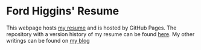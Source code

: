 # Ford Higgins' Resume

This webpage hosts [my resume](https://wfordh.github.io/resume/fordhiggins_resume.pdf) and is hosted by GitHub Pages. The repository with a version history of my resume can be found [here](https://github.com/wfordh/resume). My other writings can be found on [my blog](https://fordhiggins.com)

